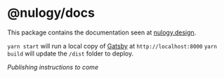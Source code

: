 # @nulogy/docs 
This package contains the documentation seen at [nulogy.design](http://nulogy.design).

`yarn start` will run a local copy of [Gatsby](https://gatsbyjs.org) at `http://localhost:8000`
`yarn build` will update the `/dist` folder to deploy. 

_Publishing instructions to come_